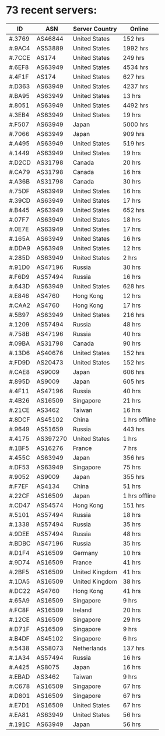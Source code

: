 # 73 recent servers:

| ID | ASN | Server Country | Online |
| ------ | ------ | ------ | ------ |
| #.3769 | AS46844 | United States | 152 hrs |
| #.9AC4 | AS53889 | United States | 1992 hrs |
| #.7CCE | AS174 | United States | 249 hrs |
| #.6EF8 | AS63949 | United States | 4534 hrs |
| #.4F1F | AS174 | United States | 627 hrs |
| #.D363 | AS63949 | United States | 4237 hrs |
| #.BA95 | AS63949 | United States | 13 hrs |
| #.8051 | AS63949 | United States | 4492 hrs |
| #.3EB4 | AS63949 | United States | 19 hrs |
| #.F507 | AS63949 | Japan | 5000 hrs |
| #.7066 | AS63949 | Japan | 909 hrs |
| #.A495 | AS63949 | United States | 519 hrs |
| #.1449 | AS63949 | United States | 19 hrs |
| #.D2CD | AS31798 | Canada | 20 hrs |
| #.CA79 | AS31798 | Canada | 16 hrs |
| #.A36B | AS31798 | Canada | 30 hrs |
| #.75DF | AS63949 | United States | 16 hrs |
| #.39CD | AS63949 | United States | 17 hrs |
| #.B445 | AS63949 | United States | 652 hrs |
| #.07F7 | AS63949 | United States | 18 hrs |
| #.0E7E | AS63949 | United States | 17 hrs |
| #.165A | AS63949 | United States | 16 hrs |
| #.DDA9 | AS63949 | United States | 12 hrs |
| #.285D | AS63949 | United States | 2 hrs |
| #.91D0 | AS47196 | Russia | 30 hrs |
| #.F6D9 | AS57494 | Russia | 16 hrs |
| #.643D | AS63949 | United States | 628 hrs |
| #.E846 | AS4760 | Hong Kong | 12 hrs |
| #.CAA2 | AS4760 | Hong Kong | 17 hrs |
| #.5B97 | AS63949 | United States | 216 hrs |
| #.1209 | AS57494 | Russia | 48 hrs |
| #.758B | AS47196 | Russia | 40 hrs |
| #.09BA | AS31798 | Canada | 90 hrs |
| #.13D6 | AS40676 | United States | 152 hrs |
| #.FD9D | AS20473 | United States | 152 hrs |
| #.CAE8 | AS9009 | Japan | 606 hrs |
| #.895D | AS9009 | Japan | 605 hrs |
| #.4F11 | AS47196 | Russia | 40 hrs |
| #.4B26 | AS16509 | Singapore | 21 hrs |
| #.21CE | AS3462 | Taiwan | 16 hrs |
| #.8DCF | AS45102 | China | 1 hrs offline |
| #.9649 | AS51659 | Russia | 443 hrs |
| #.4175 | AS397270 | United States | 1 hrs |
| #.1BF5 | AS16276 | France | 7 hrs |
| #.455C | AS63949 | Japan | 356 hrs |
| #.DF53 | AS63949 | Singapore | 75 hrs |
| #.9052 | AS9009 | Japan | 355 hrs |
| #.F7EF | AS4134 | China | 51 hrs |
| #.22CF | AS16509 | Japan | 1 hrs offline |
| #.CD47 | AS54574 | Hong Kong | 151 hrs |
| #.5101 | AS57494 | Russia | 18 hrs |
| #.1338 | AS57494 | Russia | 35 hrs |
| #.9DEE | AS57494 | Russia | 48 hrs |
| #.BDBC | AS47196 | Russia | 35 hrs |
| #.D1F4 | AS16509 | Germany | 10 hrs |
| #.9D74 | AS16509 | France | 41 hrs |
| #.2BF5 | AS16509 | United Kingdom | 41 hrs |
| #.1DA5 | AS16509 | United Kingdom | 38 hrs |
| #.DC22 | AS4760 | Hong Kong | 41 hrs |
| #.65A9 | AS16509 | Singapore | 9 hrs |
| #.FC8F | AS16509 | Ireland | 20 hrs |
| #.12CE | AS16509 | Singapore | 29 hrs |
| #.D71F | AS16509 | Singapore | 9 hrs |
| #.B4DF | AS45102 | Singapore | 6 hrs |
| #.5438 | AS58073 | Netherlands | 137 hrs |
| #.1A34 | AS57494 | Russia | 16 hrs |
| #.A425 | AS8075 | Japan | 16 hrs |
| #.EBAD | AS3462 | Taiwan | 9 hrs |
| #.C678 | AS16509 | Singapore | 67 hrs |
| #.D801 | AS16509 | Singapore | 67 hrs |
| #.E7D1 | AS16509 | United States | 67 hrs |
| #.EA81 | AS63949 | United States | 56 hrs |
| #.191C | AS63949 | Japan | 56 hrs |

